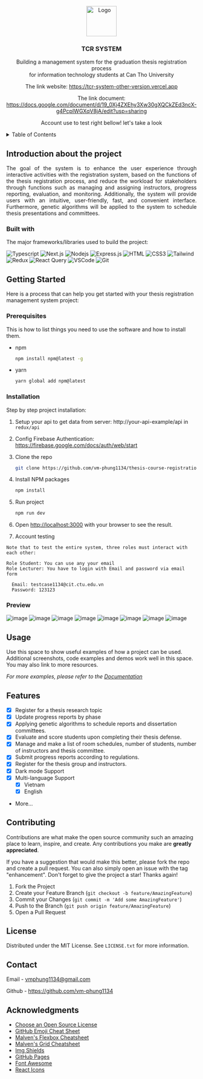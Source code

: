 <!-- PROJECT LOGO -->
<br />
<div align="center">
  <a href="https://github.com/othneildrew/Best-README-Template">
    <img src="https://img.icons8.com/?size=512&id=Fpssohz57mWe&format=png" alt="Logo" width="80" height="80">
  </a>

  <h3 align="center">TCR SYSTEM</h3>

  <p align="center">
    Building a management system for the graduation thesis registration process <br /> for information technology students at Can Tho University
    <br />
    <p>
      The link website: 
      <a href="https://tcr-system-other-version.vercel.app">https://tcr-system-other-version.vercel.app</a>
    </p>
    <p>
      The link document: 
      <a href="https://docs.google.com/document/d/19_0Xj4ZXEhy3Xw30gXQCkZEd3ncX-g4PcpIWGXqV8jA/edit?usp=sharing">https://docs.google.com/document/d/19_0Xj4ZXEhy3Xw30gXQCkZEd3ncX-g4PcpIWGXqV8jA/edit?usp=sharing</a>
    </p>
    <p>Account use to test right bellow! let's take a look</p>
  </p>
</div>

<!-- TABLE OF CONTENTS -->
<details>
  <summary>Table of Contents</summary>
  <ol>
    <li>
      <a href="#introduction-about-the-project">Introduction about the project</a>
    </li>
    <li>
      <a href="#built-with">Built With</a>
    </li>
    <li>
      <a href="#getting-started">Getting Started</a>
      <ul>
        <li><a href="#prerequisites">Prerequisites</a></li>
        <li><a href="#installation">Installation</a></li> 
        <li><a href="#preview">Preview</a></li>
      </ul>
    </li>
    <li><a href="#usage">Usage</a></li>
    <li><a href="#features">Features</a></li>
    <li><a href="#contributing">Contributing</a></li>
    <li><a href="#license">License</a></li>
    <li><a href="#contact">Contact</a></li>
    <li><a href="#acknowledgments">Acknowledgments</a></li>
  </ol>
</details>

<!-- ABOUT THE PROJECT -->

## Introduction about the project

<p align="justify">
  The goal of the system is to enhance the user experience through interactive
activities with the registration system, based on the functions of the thesis registration
process, and reduce the workload for stakeholders through functions such as
managing and assigning instructors, progress reporting, evaluation, and monitoring.
Additionally, the system will provide users with an intuitive, user-friendly, fast, and
convenient interface. 
Furthermore, genetic algorithms will be applied to the system
to schedule thesis presentations and committees.
</p>

### Built with

The major frameworks/libraries used to build the project:

![Typescript](https://img.shields.io/badge/Typescript-007acc?style=for-the-badge&labelColor=black&logo=typescript&logoColor=007acc)
![Next.js](https://img.shields.io/badge/next.js-000000?style=for-the-badge&logo=nextdotjs&logoColor=white)
![Nodejs](https://img.shields.io/badge/Nodejs-3C873A?style=for-the-badge&labelColor=black&logo=node.js&logoColor=3C873A)
![Express.js](https://img.shields.io/badge/Express.js-000000?style=for-the-badge&logo=express&logoColor=white)
![HTML](https://img.shields.io/badge/HTML5-E34F26?style=for-the-badge&logo=html5&logoColor=white)
![CSS3](https://img.shields.io/badge/CSS3-1572B6?style=for-the-badge&logo=css3&logoColor=white)
![Tailwind](https://img.shields.io/badge/Tailwind_CSS-092749?style=for-the-badge&logo=tailwindcss&logoColor=06B6D4&labelColor=000000)
![Redux](https://img.shields.io/badge/Redux-593D88?style=for-the-badge&logo=redux&logoColor=white)
![React Query](https://img.shields.io/badge/-React_Query-FF4154?style=for-the-badge&logo=react%20query&logoColor=white)
![VSCode](https://img.shields.io/badge/Visual_Studio-0078d7?style=for-the-badge&logo=visual%20studio&logoColor=white)
![Git](https://img.shields.io/badge/Git-F05032?style=for-the-badge&logo=git&logoColor=white)

<!-- GETTING STARTED -->

## Getting Started

Here is a process that can help you get started with your thesis registration management system project:

### Prerequisites

This is how to list things you need to use the software and how to install them.

- npm
  ```sh
  npm install npm@latest -g
  ```
- yarn
  ```sh
  yarn global add npm@latest
  ```

### Installation

Step by step project installation:

1. Setup your api to get data from server: http://your-api-example/api in `redux/api`
2. Config Firebase Authentication: https://firebase.google.com/docs/auth/web/start
3. Clone the repo
   ```sh
   git clone https://github.com/vm-phung1134/thesis-course-registration-system.git
   ```
4. Install NPM packages
   ```sh
   npm install
   ```
5. Run project
   ```js
   npm run dev
   ```
6. Open [http://localhost:3000](http://localhost:3000) with your browser to see the result.

7. Account testing

```
Note that to test the entire system, three roles must interact with each other:

Role Student: You can use any your email
Role Lecturer: You have to login with Email and password via email form

  Email: testcase1134@cit.ctu.edu.vn
  Password: 123123

```

### Preview

![image](https://github.com/vm-phung1134/thesis-course-registration-system/assets/106596859/e090bdfe-db15-4940-9c8b-7c0d7a950d17)
![image](https://github.com/vm-phung1134/thesis-course-registration-system/assets/106596859/2781918c-73b3-4c1e-9198-a6c6ca7699e0)
![image](https://github.com/vm-phung1134/thesis-course-registration-system/assets/106596859/a4077408-c0b7-4fcd-8396-270c6466c513)
![image](https://github.com/vm-phung1134/thesis-course-registration-system/assets/106596859/1a879c59-b640-41ae-aaef-3d0670473d34)
![image](https://github.com/vm-phung1134/thesis-course-registration-system/assets/106596859/bdf11f73-927d-4d5a-8980-d5236f89603a)
![image](https://github.com/vm-phung1134/thesis-course-registration-system/assets/106596859/09b5ba25-f032-4a5b-9da7-f81d3b95cf9f)
![image](https://github.com/vm-phung1134/thesis-course-registration-system/assets/106596859/b1c7c8d7-d054-478f-a1d7-baaaec3107b9)
![image](https://github.com/vm-phung1134/thesis-course-registration-system/assets/106596859/675a28b4-4e6b-4441-baa0-6831a24e971b)

<!-- USAGE EXAMPLES -->

## Usage

Use this space to show useful examples of how a project can be used. Additional screenshots, code examples and demos work well in this space. You may also link to more resources.

_For more examples, please refer to the [Documentation](https://example.com)_

<!-- ROADMAP -->

## Features

- [x] Register for a thesis research topic
- [x] Update progress reports by phase
- [x] Applying genetic algorithms to schedule reports and dissertation committees.
- [x] Evaluate and score students upon completing their thesis defense.
- [x] Manage and make a list of room schedules, number of students, number of instructors and thesis committee.
- [x] Submit progress reports according to regulations.
- [x] Register for the thesis group and instructors.
- [x] Dark mode Support
- [x] Multi-language Support
  - [x] Vietnam
  - [x] English
- More...

<!-- CONTRIBUTING -->

## Contributing

Contributions are what make the open source community such an amazing place to learn, inspire, and create. Any contributions you make are **greatly appreciated**.

If you have a suggestion that would make this better, please fork the repo and create a pull request. You can also simply open an issue with the tag "enhancement".
Don't forget to give the project a star! Thanks again!

1. Fork the Project
2. Create your Feature Branch (`git checkout -b feature/AmazingFeature`)
3. Commit your Changes (`git commit -m 'Add some AmazingFeature'`)
4. Push to the Branch (`git push origin feature/AmazingFeature`)
5. Open a Pull Request

<!-- LICENSE -->

## License

Distributed under the MIT License. See `LICENSE.txt` for more information.

<!-- CONTACT -->

## Contact

Email - vmphung1134@gmail.com

Github - https://github.com/vm-phung1134

<!-- ACKNOWLEDGMENTS -->

## Acknowledgments

- [Choose an Open Source License](https://choosealicense.com)
- [GitHub Emoji Cheat Sheet](https://www.webpagefx.com/tools/emoji-cheat-sheet)
- [Malven's Flexbox Cheatsheet](https://flexbox.malven.co/)
- [Malven's Grid Cheatsheet](https://grid.malven.co/)
- [Img Shields](https://shields.io)
- [GitHub Pages](https://pages.github.com)
- [Font Awesome](https://fontawesome.com)
- [React Icons](https://react-icons.github.io/react-icons/search)

<!-- MARKDOWN LINKS & IMAGES -->
<!-- https://www.markdownguide.org/basic-syntax/#reference-style-links -->

[contributors-shield]: https://img.shields.io/github/contributors/othneildrew/Best-README-Template.svg?style=for-the-badge
[contributors-url]: https://github.com/othneildrew/Best-README-Template/graphs/contributors
[forks-shield]: https://img.shields.io/github/forks/othneildrew/Best-README-Template.svg?style=for-the-badge
[forks-url]: https://github.com/othneildrew/Best-README-Template/network/members
[stars-shield]: https://img.shields.io/github/stars/othneildrew/Best-README-Template.svg?style=for-the-badge
[stars-url]: https://github.com/othneildrew/Best-README-Template/stargazers
[issues-shield]: https://img.shields.io/github/issues/othneildrew/Best-README-Template.svg?style=for-the-badge
[issues-url]: https://github.com/othneildrew/Best-README-Template/issues
[license-shield]: https://img.shields.io/github/license/othneildrew/Best-README-Template.svg?style=for-the-badge
[license-url]: https://github.com/othneildrew/Best-README-Template/blob/master/LICENSE.txt
[linkedin-shield]: https://img.shields.io/badge/-LinkedIn-black.svg?style=for-the-badge&logo=linkedin&colorB=555
[linkedin-url]: https://linkedin.com/in/othneildrew
[product-screenshot]: images/screenshot.png
[Next.js]: https://img.shields.io/badge/next.js-000000?style=for-the-badge&logo=nextdotjs&logoColor=white
[Next-url]: https://nextjs.org
